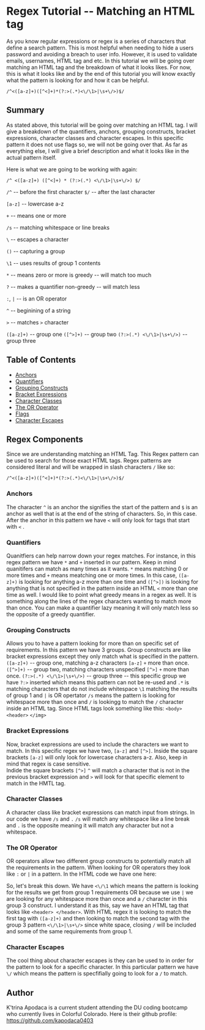 # Regex Tutorial -- Matching an HTML tag

As you know regular expressions or regex is a series of characters that define a search pattern. This is most helpful when needing to hide a users password and avoiding a breach to user info.
However, it is used to validate emails, usernames, HTML tag and etc. In this tutorial we will be going over matching an HTML tag and the breakdown of what it looks likes. For now, this is what it looks like and by the end of this tutorial you will know exactly what the pattern is looking for and how it can be helpful.

`/^<([a-z]+)([^<]+)*(?:>(.*)<\/\1>|\s+\/>)$/`

## Summary

As stated above, this tutorial will be going over matching an HTML tag. I will give a breakdown of the quantifiers, anchors, grouping constructs, bracket expressions, character classes and character escapes. In this specific pattern it does not use flags so, we will not be going over that. As far as everything else, I will give a brief description and what it looks like in the actual pattern itself.

Here is what we are going to be working with again:

`/^ <([a-z]+) ([^<]+) * (?:>(.*) <\/\1>|\s+\/>) $/`

`/^` -- before the first character `$/` -- after the last character

`[a-z]` -- lowercase a-z

`+` -- means one or more

`/s` -- matching whitespace or line breaks

`\` -- escapes a character

`()` -- capturing a group

`\1` -- uses results of group 1 contents

`*` -- means zero or more is greedy -- will match too much

`?` -- makes a quantifier non-greedy -- will match less

`:`, `|` -- is an OR operator

`^` -- beginining of a string

`>` -- matches `>` character

`([a-z]+)` -- group one
`([^>]+)` -- group two
`(?:>(.*) <\/\1>|\s+\/>)` -- group three

## Table of Contents

- [Anchors](#anchors)
- [Quantifiers](#quantifiers)
- [Grouping Constructs](#grouping-constructs)
- [Bracket Expressions](#bracket-expressions)
- [Character Classes](#character-classes)
- [The OR Operator](#the-or-operator)
- [Flags](#flags)
- [Character Escapes](#character-escapes)

## Regex Components

Since we are understanding matching an HTML Tag. This Regex pattern can be used to search for those exact HTML tags.
Regex patterns are considered literal and will be wrapped in slash characters `/` like so:

`/^<([a-z]+)([^<]+)*(?:>(.*)<\/\1>|\s+\/>)$/`

### Anchors

The character `^` is an anchor the signifies the start of the pattern and `$` is an anchor as well that is at the end of the string of characters.
So, in this case. After the anchor in this pattern we have `<` will only look for tags that start with `<` .

### Quantifiers

Quanitfiers can help narrow down your regex matches. For instance, in this regex pattern we have `*` and `+` inserted in our pattern.
Keep in mind quanitifers can match as many times as it wants.
`*` means matching 0 or more times and `+` means meatching one or more times.
In this case, `([a-z]+)` is looking for anything a-z more than one time and `([^>])` is looking for anything that is not specified in the pattern inside an HTML `<` more than one time as well.
I would like to point what greedy means in a regex as well. It is something along the lines of the regex characters wanting to match more than once. You can make a quantifier lazy meaning it will only match less so the opposite of a greedy quantifier.

### Grouping Constructs

Allows you to have a pattern looking for more than on specific set of requirements. In this pattern we have 3 groups.
Group constructs are like bracket expressions except they only match what is specified in the pattern.
`([a-z]+)` -- group one, matching a-z characters `[a-z]` `+` more than once.
`([^>]+)` -- group two, matching characters unspecified `[^>]` `+` more than once.
`(?:>(.*) <\/\1>|\s+\/>)` -- group three -- this specific group we have `?:>` inserted which means this pattern can not be re-used and `.*` is matching characters that do not include whitespace `\1` matching the results of group 1 and `|` is OR opertator `/s` means the pattern is looking for whitespace more than once and `/` is lookingg to match the `/` character inside an HTML tag.
Since HTML tags look something like this:
`<body>` `<header>` `</img>`

### Bracket Expressions

Now, bracket expressions are used to include the characters we want to match. In this specific regex we have two, `[a-z]` and `[^>]`.
Inside the square brackets `[a-z]` will only look for lowercase characters a-z. Also, keep in mind that regex is case sensitive.  
Indide the square brackets `[^>]` `^` will match a character that is not in the previous bracket expression and `>` will look for that specific element to match in the HMTL tag.

### Character Classes

A character class like bracket expressions can match input from strings. In our code we have `/s` and `.`
`/s` will match any whitespace like a line break and `.` is the opposite meaning it will match any character but not a whitespace.

### The OR Operator

OR operators allow two different group constructs to potentially match all the requirements in the pattern. When looking for OR operators they look like `:` or `|` in a pattern.
In the HTML code we have one here:

So, let's break this down. We have `<\/\1` which means the pattern is looking for the results we get from group 1 requirements OR because we use `|` we are looking for any whitespace more than once and a `/` character in this group 3 construct.
I understand it as this, say we have an HTML tag that looks like `<header> </header>`. With HTML regex it is looking to match the first tag with `([a-z]+)` and then looking to match the second tag with the group 3 pattern `<\/\1>|\s+\/>` since white space, closing `/` will be included and some of the same requirements from group 1.

### Character Escapes

The cool thing about character escapes is they can be used to in order for the pattern to look for a specific character.
In this particular pattern we have `\/` which means the pattern is specfifially going to look for a `/` to match.

## Author

K'trina Apodaca is a current student attending the DU coding bootcamp who currently lives in Colorful Colorado. Here is their github profile: https://github.com/kapodaca0403
